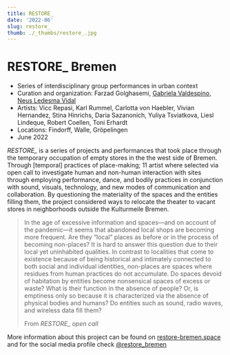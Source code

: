 ```yaml
---
title: RESTORE_
date: '2022-06'
slug: restore_
thumb: ./_thumbs/restore_.jpg
---
```


# RESTORE_ Bremen

- Series of interdisciplinary group performances in urban context
- Curation and organization: Farzad Golghasemi, [Gabriela Valdespino](https://gvaldespino.xyz), [Neus Ledesma Vidal](https://www.neusledesma.eu/)
- Artists: Vicc Repasi, Karl Rummel, Carlotta von Haebler, Vivian Hernandez, Stina Hinrichs, Daria Sazanonich, Yuliya Tsviatkova, Liesl Lindeque, Robert Coellen, Toni Erhardt
- Locations: Findorff, Walle, Gröpelingen
- June 2022

*RESTORE_* is a series of projects and performances that took place through the temporary occupation of empty stores in the the west side of Bremen. Through [temporal] practices of place-making; 11 artist where selected via open call to investigate human and non-human interaction with sites through employing performance, dance, and bodily practices in conjunction with sound, visuals, technology, and new modes of communication and collaboration. By questioning the materiality of the spaces and the entities filling them, the project considered ways to relocate the theater to vacant stores in neighborhoods outside the Kulturmeile Bremen.

<div class="gallery restore" data-credits="Selected captions from the performances, photos by Jiye Lee"></div>

> In the age of excessive information and spaces—and on account of the pandemic—it seems that abandoned local shops are becoming more frequent. Are they “local” places as before or in the process of becoming non-places? It is hard to answer this question due to their local yet uninhabited qualities. In contrast to localities that come to existence because of being historical and intimately connected to both social and individual identities, non-places are spaces where residues from human practices do not accumulate. Do spaces devoid of habitation by entities become nonsensical spaces of excess or waste? What is their function in the absence of people? Or, is emptiness only so because it is characterized via the absence of physical bodies and humans? Do entities such as sound, radio waves, and wireless data fill them?
>
> From *RESTORE_ open call*

More information about this project can be found on [restore-bremen.space](https://restore-bremen.space) and for the social media profile check [@restore_bremen](https://www.instagram.com/restore_bremen/)



<div class="gallery restore-web" data-credits="Screen captures of RESTORE_ desktop website, developed by Farzad Golghasemi"></div>